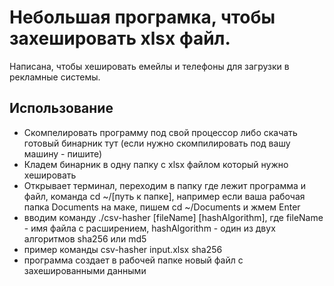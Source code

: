 # Небольшая програмка, чтобы захешировать xlsx файл.
Написана, чтобы хешировать емейлы и телефоны для загрузки в рекламные системы.

## Использование
- Скомпелировать программу под свой процессор либо скачать готовый бинарник тут (если нужно скомпилировать под вашу машину - пишите)
- Кладем бинарник в одну папку с xlsx файлом который нужно хешировать
- Открывает терминал, переходим в папку где лежит программа и файл, команда cd ~/[путь к папке], например если ваша рабочая папка Documents на маке, пишем cd ~/Documents и жмем Enter
- вводим команду ./csv-hasher [fileName] [hashAlgorithm], где fileName - имя файла с расширением, hashAlgorithm - один из двух алгоритмов sha256 или md5
- пример команды csv-hasher input.xlsx sha256
- программа создает в рабочей папке новый файл с захешированными данными
